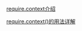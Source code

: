 [require.context介绍](https://mayouchen.blog.csdn.net/article/details/106997564?spm=1001.2101.3001.6661.1&utm_medium=distribute.pc_relevant_t0.none-task-blog-2%7Edefault%7ECTRLIST%7ERate-1-106997564-blog-122349542.235%5Ev27%5Epc_relevant_3mothn_strategy_and_data_recovery&depth_1-utm_source=distribute.pc_relevant_t0.none-task-blog-2%7Edefault%7ECTRLIST%7ERate-1-106997564-blog-122349542.235%5Ev27%5Epc_relevant_3mothn_strategy_and_data_recovery&utm_relevant_index=1)

[require.context()的用法详解](https://blog.csdn.net/ksjdbdh/article/details/122349542)
